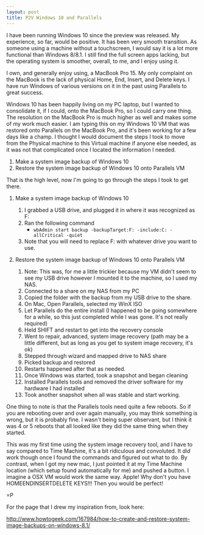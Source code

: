 ```yaml
---
layout: post
title: P2V Windows 10 and Parallels
---
```


I have been running Windows 10 since the preview was released. My experience, so far, would be positive. It has been very smooth transition. As someone using a machine without a touchscreen, I would say it is a lot more functional than Windows 8/8.1. I still find the full screen apps lacking, but the operating system is smoother, overall, to me, and I enjoy using it.

I own, and generally enjoy using, a MacBook Pro 15. My only complaint on the MacBook is the lack of physical Home, End, Insert, and Delete keys. I have run Windows of various versions on it in the past using Parallels to great success.

Windows 10 has been happily living on my PC laptop, but I wanted to consolidate it, if I could, onto the MacBook Pro, so I could carry one thing. The resolution on the MacBook Pro is much higher as well and makes some of my work much easier. I am typing this on my Windows 10 VM that was restored onto Parallels on the MacBook Pro, and it's been working for a few days like a champ. I thought I would document the steps I took to move from the Physical machine to this Virtual machine if anyone else needed, as it was not that complicated once I located the information I needed.

1. Make a system image backup of Windows 10
2. Restore the system image backup of Windows 10 onto Parallels VM

That is the high level, now I'm going to go through the steps I took to get there.

1. Make a system image backup of Windows 10

    1. I grabbed a USB drive, and plugged it in where it was recognized as F:
    2. Ran the following command
        - `wbAdmin start backup -backupTarget:F: -include:C: -allCritical -quiet`
    3. Note that you will need to replace F: with whatever drive you want to use.

2. Restore the system image backup of Windows 10 onto Parallels VM
    1. Note: This was, for me a little trickier because my VM didn't seem to see my USB drive however I mounted it to the machine, so I used my NAS.
    2. Connected to a share on my NAS from my PC
    3. Copied the folder with the backup from my USB drive to the share.
    4. On Mac, Open Parallels, selected my WinX ISO
    5. Let Parallels do the entire install (I happened to be going somewhere for a while, so this just completed while I was gone. It's not really required)
    6. Held SHIFT and restart to get into the recovery console
    7. Went to repair, advanced, system image recovery (path may be a little different, but as long as you get to system image recovery, it's ok)
    8. Stepped through wizard and mapped drive to NAS share
    9. Picked backup and restored
    10. Restarts happened after that as needed.
    11. Once Windows was started, took a snapshot and began cleaning
    12. Installed Parallels tools and removed the driver software for my hardware I had installed
    13. Took another snapshot when all was stable and start working.

One thing to note is that the Parallels tools need quite a few reboots. So if you are rebooting over and over again manually, you may think something is wrong, but it is probably fine. I wasn't being super observant, but I think it was 4 or 5 reboots that all looked like they did the same thing when they started.

This was my first time using the system image recovery tool, and I have to say compared to Time Machine, it's a bit ridiculous and convoluted. It *did* work though once I found the commands and figured out what to do. By contrast, when I got my new mac, I just pointed it at my Time Machine location (which setup found automatically for me) and pushed a button. I imagine a OSX VM would work the same way. Apple! Why don't you have HOMEENDINSERTDELETE KEYS!!! Then you would be perfect!

=P

For the page that I drew my inspiration from, look here:

http://www.howtogeek.com/167984/how-to-create-and-restore-system-image-backups-on-windows-8.1/